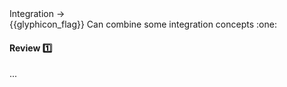 <div id="path">Integration → </div>
<span id="outcomes">{{glyphicon_flag}} Can combine some integration concepts :one:</span>

<div id="title">

#### Review :one:

</div>

<div id="body">

...

</div>

<div id="extras">

<include src="exercises.md" />

</div>